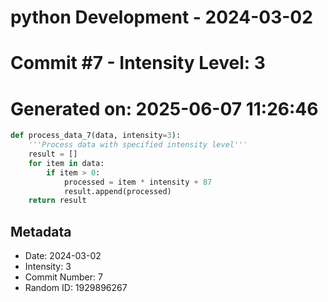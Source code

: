 ﻿# python Development - 2024-03-02
# Commit #7 - Intensity Level: 3
# Generated on: 2025-06-07 11:26:46
```python
def process_data_7(data, intensity=3):
    '''Process data with specified intensity level'''
    result = []
    for item in data:
        if item > 0:
            processed = item * intensity + 87
            result.append(processed)
    return result
```
## Metadata
- Date: 2024-03-02
- Intensity: 3
- Commit Number: 7
- Random ID: 1929896267

